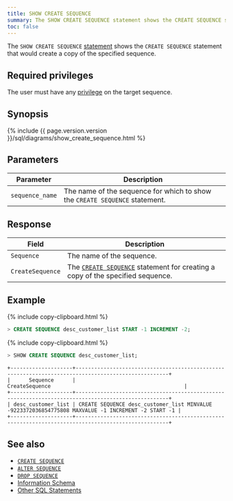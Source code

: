 ```yaml
---
title: SHOW CREATE SEQUENCE
summary: The SHOW CREATE SEQUENCE statement shows the CREATE SEQUENCE statement that would create a copy of the specified sequence.
toc: false
---
```


The `SHOW CREATE SEQUENCE` [statement](sql-statements.html) shows the `CREATE SEQUENCE` statement that would create a copy of the specified sequence.

<div id="toc"></div>

## Required privileges

The user must have any [privilege](privileges.html) on the target sequence.

## Synopsis

<div>
  {% include {{ page.version.version }}/sql/diagrams/show_create_sequence.html %}
</div>

## Parameters

Parameter | Description
----------|------------
`sequence_name` | The name of the sequence for which to show the `CREATE SEQUENCE` statement.

## Response

Field | Description
------|------------
`Sequence` | The name of the sequence.
`CreateSequence` | The [`CREATE SEQUENCE`](create-sequence.html) statement for creating a copy of the specified sequence.

## Example

{% include copy-clipboard.html %}
~~~ sql
> CREATE SEQUENCE desc_customer_list START -1 INCREMENT -2;
~~~

{% include copy-clipboard.html %}
~~~ sql
> SHOW CREATE SEQUENCE desc_customer_list;
~~~

~~~
+--------------------+----------------------------------------------------------------------------------------------------+
|      Sequence      |                                           CreateSequence                                           |
+--------------------+----------------------------------------------------------------------------------------------------+
| desc_customer_list | CREATE SEQUENCE desc_customer_list MINVALUE -9223372036854775808 MAXVALUE -1 INCREMENT -2 START -1 |
+--------------------+----------------------------------------------------------------------------------------------------+
~~~

## See also

- [`CREATE SEQUENCE`](create-sequence.html)
- [`ALTER SEQUENCE`](alter-sequence.html)
- [`DROP SEQUENCE`](drop-sequence.html)
- [Information Schema](information-schema.html)
- [Other SQL Statements](sql-statements.html)
